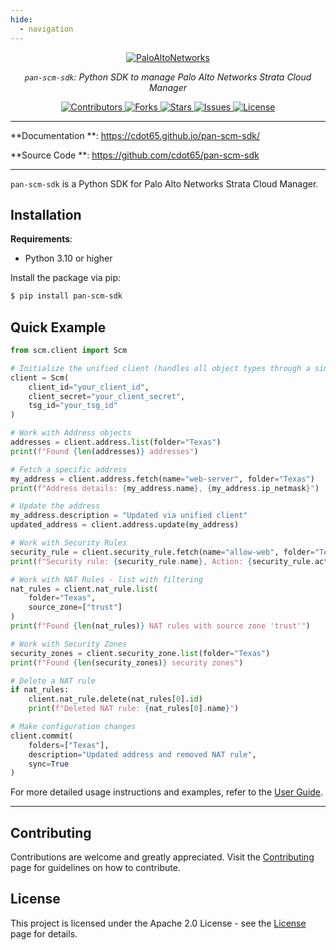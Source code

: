 ```yaml
---
hide:
  - navigation
---
```


<style>
.md-content .md-typeset h1 { display: none; }
</style>

<p align="center">
    <a href="https://paloaltonetworks.com"><img src="https://github.com/cdot65/pan-scm-sdk/blob/main/docs/images/logo.svg?raw=true" alt="PaloAltoNetworks"></a>
</p>
<p align="center">
    <em><code>pan-scm-sdk</code>: Python SDK to manage Palo Alto Networks Strata Cloud Manager</em>
</p>
<p align="center">
<a href="https://github.com/cdot65/pan-scm-sdk/graphs/contributors" target="_blank">
    <img src="https://img.shields.io/github/contributors/cdot65/pan-scm-sdk.svg?style=for-the-badge" alt="Contributors">
</a>
<a href="https://github.com/cdot65/pan-scm-sdk/network/members" target="_blank">
    <img src="https://img.shields.io/github/forks/cdot65/pan-scm-sdk.svg?style=for-the-badge" alt="Forks">
</a>
<a href="https://github.com/cdot65/pan-scm-sdk/stargazers" target="_blank">
    <img src="https://img.shields.io/github/stars/cdot65/pan-scm-sdk.svg?style=for-the-badge" alt="Stars">
</a>
<a href="https://github.com/cdot65/pan-scm-sdk/issues" target="_blank">
    <img src="https://img.shields.io/github/issues/cdot65/pan-scm-sdk.svg?style=for-the-badge" alt="Issues">
</a>
<a href="https://github.com/cdot65/pan-scm-sdk/blob/main/LICENSE" target="_blank">
    <img src="https://img.shields.io/github/license/cdot65/pan-scm-sdk.svg?style=for-the-badge" alt="License">
</a>
</p>

---

**Documentation
**: <a href="https://cdot65.github.io/pan-scm-sdk/" target="_blank">https://cdot65.github.io/pan-scm-sdk/</a>

**Source Code
**: <a href="https://github.com/cdot65/pan-scm-sdk" target="_blank">https://github.com/cdot65/pan-scm-sdk</a>

---

`pan-scm-sdk` is a Python SDK for Palo Alto Networks Strata Cloud Manager.

## Installation

**Requirements**:

- Python 3.10 or higher

Install the package via pip:

<div class="termy">

<!-- termynal -->

```bash
$ pip install pan-scm-sdk
```

</div>

## Quick Example

<div class="termy">

<!-- termynal -->

```python
from scm.client import Scm

# Initialize the unified client (handles all object types through a single interface)
client = Scm(
    client_id="your_client_id",
    client_secret="your_client_secret",
    tsg_id="your_tsg_id"
)

# Work with Address objects
addresses = client.address.list(folder="Texas")
print(f"Found {len(addresses)} addresses")

# Fetch a specific address
my_address = client.address.fetch(name="web-server", folder="Texas")
print(f"Address details: {my_address.name}, {my_address.ip_netmask}")

# Update the address
my_address.description = "Updated via unified client"
updated_address = client.address.update(my_address)

# Work with Security Rules
security_rule = client.security_rule.fetch(name="allow-web", folder="Texas")
print(f"Security rule: {security_rule.name}, Action: {security_rule.action}")

# Work with NAT Rules - list with filtering
nat_rules = client.nat_rule.list(
    folder="Texas",
    source_zone=["trust"]
)
print(f"Found {len(nat_rules)} NAT rules with source zone 'trust'")

# Work with Security Zones
security_zones = client.security_zone.list(folder="Texas")
print(f"Found {len(security_zones)} security zones")

# Delete a NAT rule
if nat_rules:
    client.nat_rule.delete(nat_rules[0].id)
    print(f"Deleted NAT rule: {nat_rules[0].name}")

# Make configuration changes
client.commit(
    folders=["Texas"],
    description="Updated address and removed NAT rule",
    sync=True
)
```

</div>

For more detailed usage instructions and examples, refer to the [User Guide](about/introduction.md).

---

## Contributing

Contributions are welcome and greatly appreciated. Visit the [Contributing](about/contributing.md) page for guidelines
on how to contribute.

## License

This project is licensed under the Apache 2.0 License - see the [License](about/license.md) page for details.
